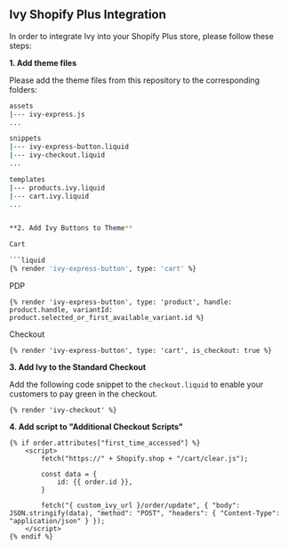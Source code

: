 ## Ivy Shopify Plus Integration

In order to integrate Ivy into your Shopify Plus store, please follow these steps:

**1. Add theme files**

Please add the theme files from this repository to the corresponding folders:

```bash
assets
|--- ivy-express.js
...

snippets
|--- ivy-express-button.liquid
|--- ivy-checkout.liquid
...

templates
|--- products.ivy.liquid
|--- cart.ivy.liquid
...


**2. Add Ivy Buttons to Theme**

Cart

```liquid
{% render 'ivy-express-button', type: 'cart' %}
```

PDP

```liquid
{% render 'ivy-express-button', type: 'product', handle: product.handle, variantId: product.selected_or_first_available_variant.id %}
```

Checkout

```liquid
{% render 'ivy-express-button', type: 'cart', is_checkout: true %}
```

**3. Add Ivy to the Standard Checkout**

Add the following code snippet to the `checkout.liquid` to enable your customers to pay green in the checkout.

```liquid
{% render 'ivy-checkout' %}
```

**4. Add script to "Additional Checkout Scripts"**

```liquid
{% if order.attributes["first_time_accessed"] %}
    <script>
        fetch("https://" + Shopify.shop + "/cart/clear.js");

        const data = {
            id: {{ order.id }},
        }

        fetch("{ custom_ivy_url }/order/update", { "body": JSON.stringify(data), "method": "POST", "headers": { "Content-Type": "application/json" } });
    </script>
{% endif %}
```
